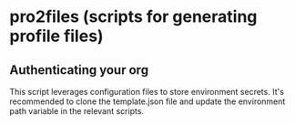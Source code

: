 # pro2files (scripts for generating profile files)

## Authenticating your org

This script leverages configuration files to store environment secrets. It's recommended to clone the template.json file and update the environment path variable in the relevant scripts.

